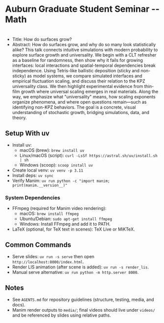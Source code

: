 # Auburn Graduate Student Seminar -- Math
# 
* Title: How do surfaces grow?
* Abstract: How do surfaces grow, and why do so many look statistically alike?
  This talk connects intuitive simulations with modern probability to explore
  surface growth and universality. We begin with a CLT refresher as a baseline
  for randomness, then show why it fails for growing interfaces: local
  interactions and spatial-temporal dependencies break independence. Using
  Tetris-like ballistic deposition (sticky and non-sticky) as model systems, we
  compare simulated interfaces and empirical fluctuation scaling, and discuss
  their relation to the KPZ universality class. We then highlight experimental
  evidence from thin-film growth where universal scaling emerges in real
  materials. Along the way, we emphasize what "universality" means, how scaling
  exponents organize phenomena, and where open questions remain—such as
  identifying non-KPZ behaviors. The goal is a concrete, visual understanding of
  stochastic growth, bridging simulations, data, and theory.  

## Setup With uv

- Install uv:
  - macOS (brew): `brew install uv`
  - Linux/macOS (script): `curl -LsSf https://astral.sh/uv/install.sh | sh`
  - Windows (scoop): `scoop install uv`
- Create local venv: `uv venv -p 3.11`
- Install deps: `uv sync`
- Verify Manim: `uv run python -c "import manim; print(manim.__version__)"`

### System Dependencies

- FFmpeg (required for Manim video rendering):
  - macOS: `brew install ffmpeg`
  - Ubuntu/Debian: `sudo apt-get install ffmpeg`
  - Windows: Install FFmpeg and add it to PATH.
- LaTeX (optional, for TeX text in scenes): TeX Live or MiKTeX.

## Common Commands

- Serve slides: `uv run -s serve` then open `http://localhost:8000/index.html`.
- Render LIS animation (after scene is added): `uv run -s render_lis`.
- Manual serve alternative: `uv run python -m http.server 8000`.

## Notes

- See `AGENTS.md` for repository guidelines (structure, testing, media, and docs).
- Manim render outputs to `media/`; final videos should live under `videos/` and be referenced by slides using relative paths.
